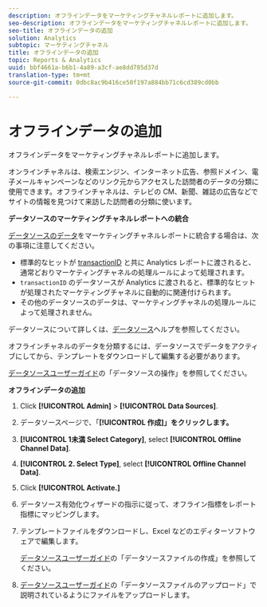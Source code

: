 ```yaml
---
description: オフラインデータをマーケティングチャネルレポートに追加します。
seo-description: オフラインデータをマーケティングチャネルレポートに追加します。
seo-title: オフラインデータの追加
solution: Analytics
subtopic: マーケティングチャネル
title: オフラインデータの追加
topic: Reports & Analytics
uuid: bbf4661a-b6b1-4a89-a3cf-ae8dd785d37d
translation-type: tm+mt
source-git-commit: 0dbc8ac9b416ce50f197a884bb71c6cd389cd0bb

---
```



# オフラインデータの追加

オフラインデータをマーケティングチャネルレポートに追加します。

オンラインチャネルは、検索エンジン、インターネット広告、参照ドメイン、電子メールキャンペーンなどのリンク元からアクセスした訪問者のデータの分類に使用できます。オフラインチャネルは、テレビの CM、新聞、雑誌の広告などでサイトの情報を見つけて来訪した訪問者の分類に使います。

**データソースのマーケティングチャネルレポートへの統合**

[データソースのデータ](https://marketing.adobe.com/resources/help/en_US/sc/datasources/c_faq.html)をマーケティングチャネルレポートに統合する場合は、次の事項に注意してください。

* 標準的なヒットが [transactionID](https://marketing.adobe.com/resources/help/en_US/sc/datasources/c_Transaction_ID.html) と共に Analytics レポートに渡されると、通常どおりマーケティングチャネルの処理ルールによって処理されます。
* `transactionID` のデータソースが Analytics に渡されると、標準的なヒットが処理されたマーケティングチャネルに自動的に関連付けられます。
* その他のデータソースのデータは、マーケティングチャネルの処理ルールによって処理されません。

データソースについて詳しくは、[データソース](https://marketing.adobe.com/resources/help/en_US/sc/datasources/index.html)ヘルプを参照してください。

オフラインチャネルのデータを分類するには、データソースでデータをアクティブにしてから、テンプレートをダウンロードして編集する必要があります。

[データソースユーザーガイド](https://marketing.adobe.com/resources/help/en_US/sc/datasources/index.html)の「データソースの操作」を参照してください。

**オフラインデータの追加**

1. Click **[!UICONTROL Admin]** &gt; **[!UICONTROL Data Sources]**.
1. データソースページで、「**[!UICONTROL 作成]」をクリックします。**
1. **[!UICONTROL 1未満 Select Category]**, select **[!UICONTROL Offline Channel Data]**.
1. **[!UICONTROL 2. Select Type]**, select **[!UICONTROL Offline Channel Data]**.
1. Click **[!UICONTROL Activate.]**
1. データソース有効化ウィザードの指示に従って、オフライン指標をレポート指標にマッピングします。
1. テンプレートファイルをダウンロードし、Excel などのエディターソフトウェアで編集します。

   [データソースユーザーガイド](https://marketing.adobe.com/resources/help/en_US/sc/datasources/index.html)の「データソースファイルの作成」を参照してください。

1. [データソースユーザーガイド](https://marketing.adobe.com/resources/help/en_US/sc/datasources/index.html)の「データソースファイルのアップロード」で説明されているようにファイルをアップロードします。
